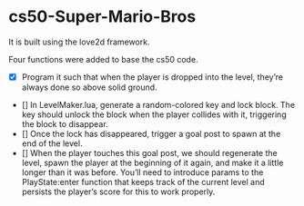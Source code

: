 # cs50-Super-Mario-Bros

It is built using the love2d framework.

Four functions were added to base the cs50 code.

- [x]  Program it such that when the player is dropped into the level, they’re always done so above solid ground.
- []  In LevelMaker.lua, generate a random-colored key and lock block.
       The key should unlock the block when the player collides with it, triggering the block to disappear.
- []  Once the lock has disappeared, trigger a goal post to spawn at the end of the level. 
- []  When the player touches this goal post, we should regenerate the level, spawn the player at the beginning of it again, and make it a little longer than it was before.
       You’ll need to introduce params to the PlayState:enter function that keeps track of the current level and persists the player’s score for this to work properly.
